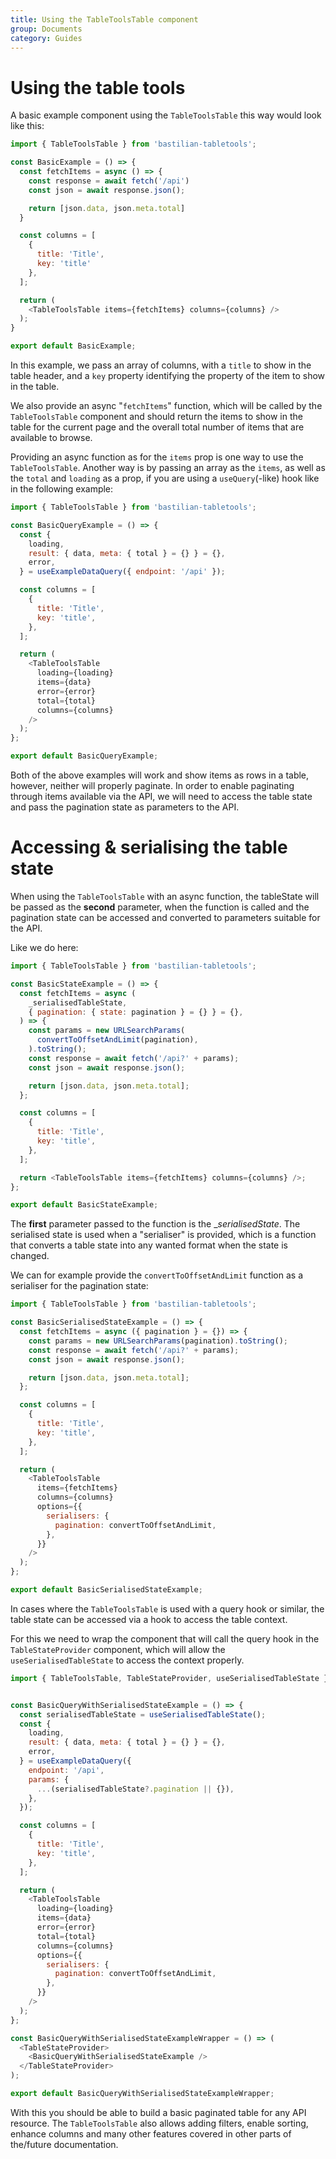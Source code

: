 ```yaml
---
title: Using the TableToolsTable component
group: Documents
category: Guides
---
```


# Using the table tools

A basic example component using the `TableToolsTable` this way would look like this:

```js
import { TableToolsTable } from 'bastilian-tabletools';

const BasicExample = () => {
  const fetchItems = async () => {
    const response = await fetch('/api')
    const json = await response.json();

    return [json.data, json.meta.total]
  }

  const columns = [
    {
      title: 'Title',
      key: 'title'
    },
  ];

  return (
    <TableToolsTable items={fetchItems} columns={columns} />
  );
}

export default BasicExample;
```

In this example, we pass an array of columns, with a `title` to show in the table header,
and a `key` property identifying the property of the item to show in the table.

We also provide an async "`fetchItems`" function, which will be called by the `TableToolsTable` component and
should return the items to show in the table for the current page and
the overall total number of items that are available to browse.

Providing an async function as for the `items` prop is one way to use the `TableToolsTable`.
Another way is by passing an array as the `items`, as well as the `total` and `loading` as a prop,
if you are using a `useQuery`(-like) hook like in the following example:

```js
import { TableToolsTable } from 'bastilian-tabletools';

const BasicQueryExample = () => {
  const {
    loading,
    result: { data, meta: { total } = {} } = {},
    error,
  } = useExampleDataQuery({ endpoint: '/api' });

  const columns = [
    {
      title: 'Title',
      key: 'title',
    },
  ];

  return (
    <TableToolsTable
      loading={loading}
      items={data}
      error={error}
      total={total}
      columns={columns}
    />
  );
};

export default BasicQueryExample;
```

Both of the above examples will work and show items as rows in a table, however, neither will properly paginate.
In order to enable paginating through items available via the API, we will need to access the table state and
pass the pagination state as parameters to the API.

# Accessing & serialising the table state

When using the `TableToolsTable` with an async function, the tableState will be passed as the **second** parameter,
when the function is called and the pagination state can be accessed and converted to parameters suitable for the API.

Like we do here:

```js
import { TableToolsTable } from 'bastilian-tabletools';

const BasicStateExample = () => {
  const fetchItems = async (
    _serialisedTableState,
    { pagination: { state: pagination } = {} } = {},
  ) => {
    const params = new URLSearchParams(
      convertToOffsetAndLimit(pagination),
    ).toString();
    const response = await fetch('/api?' + params);
    const json = await response.json();

    return [json.data, json.meta.total];
  };

  const columns = [
    {
      title: 'Title',
      key: 'title',
    },
  ];

  return <TableToolsTable items={fetchItems} columns={columns} />;
};

export default BasicStateExample;
```

The **first** parameter passed to the function is the __serialisedState_. The serialised state is used
when a "serialiser" is provided, which is a function that converts a table state into any wanted format when the state is changed.

We can for example provide the `convertToOffsetAndLimit` function as a serialiser for the pagination state:

```js
import { TableToolsTable } from 'bastilian-tabletools';

const BasicSerialisedStateExample = () => {
  const fetchItems = async ({ pagination } = {}) => {
    const params = new URLSearchParams(pagination).toString();
    const response = await fetch('/api?' + params);
    const json = await response.json();

    return [json.data, json.meta.total];
  };

  const columns = [
    {
      title: 'Title',
      key: 'title',
    },
  ];

  return (
    <TableToolsTable
      items={fetchItems}
      columns={columns}
      options={{
        serialisers: {
          pagination: convertToOffsetAndLimit,
        },
      }}
    />
  );
};

export default BasicSerialisedStateExample;
```

In cases where the `TableToolsTable` is used with a query hook or similar,
the table state can be accessed via a hook to access the table context.

For this we need to wrap the component that will call the query hook in the `TableStateProvider` component,
which will allow the `useSerialisedTableState` to access the context properly.

```js
import { TableToolsTable, TableStateProvider, useSerialisedTableState } from 'bastilian-tabletools';


const BasicQueryWithSerialisedStateExample = () => {
  const serialisedTableState = useSerialisedTableState();
  const {
    loading,
    result: { data, meta: { total } = {} } = {},
    error,
  } = useExampleDataQuery({
    endpoint: '/api',
    params: {
      ...(serialisedTableState?.pagination || {}),
    },
  });

  const columns = [
    {
      title: 'Title',
      key: 'title',
    },
  ];

  return (
    <TableToolsTable
      loading={loading}
      items={data}
      error={error}
      total={total}
      columns={columns}
      options={{
        serialisers: {
          pagination: convertToOffsetAndLimit,
        },
      }}
    />
  );
};

const BasicQueryWithSerialisedStateExampleWrapper = () => (
  <TableStateProvider>
    <BasicQueryWithSerialisedStateExample />
  </TableStateProvider>
);

export default BasicQueryWithSerialisedStateExampleWrapper;
```

With this you should be able to build a basic paginated table for any API resource.
The `TableToolsTable` also allows adding filters, enable sorting, enhance columns and
many other features covered in other parts of the/future documentation.
